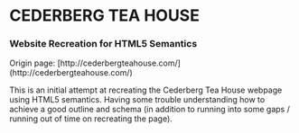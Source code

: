 <h1>CEDERBERG TEA HOUSE</h1> 
<h3>Website Recreation for HTML5 Semantics</h3>
Origin page: [http://cederbergteahouse.com/](http://cederbergteahouse.com/)

This is an initial attempt at recreating the Cederberg Tea House webpage using HTML5 semantics. Having some trouble understanding how to achieve a good outline and schema (in addition to running into some gaps / running out of time on recreating the page).